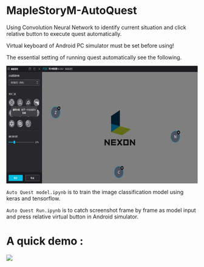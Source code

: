 

# MapleStoryM-AutoQuest
Using Convolution Neural Network to identify current situation and click relative button to execute quest automatically.

Virtual keyboard of Android PC simulator must be set before using!

The essential setting of running quest automatically see the following.

<p align="center">
  <img src="demo/kbd_setting.jpg" alt="Image" width="650" height="310" style="display: block; margin: 0 auto" />
</p>

`Auto Quest model.ipynb` is to train the image classification model using keras and tensorflow.

`Auto Quest Run.ipynb` is to catch screenshot frame by frame as model input and press relative virtual button in Android simulator.

# A quick demo :
<kbd align="center">
   <img src="demo/MapleStoryM_Demo.gif">
</kbd>